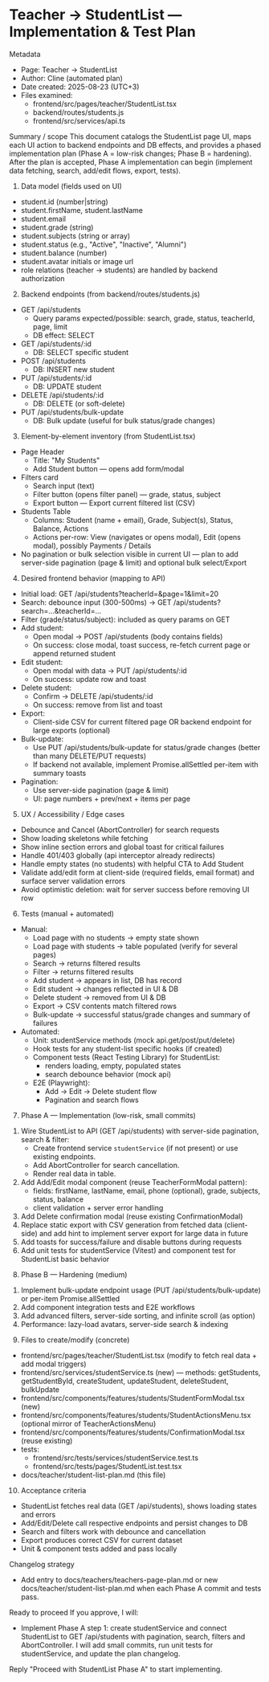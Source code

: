 # Teacher → StudentList — Implementation & Test Plan

Metadata
- Page: Teacher → StudentList
- Author: Cline (automated plan)
- Date created: 2025-08-23 (UTC+3)
- Files examined:
  - frontend/src/pages/teacher/StudentList.tsx
  - backend/routes/students.js
  - frontend/src/services/api.ts

Summary / scope
This document catalogs the StudentList page UI, maps each UI action to backend endpoints and DB effects, and provides a phased implementation plan (Phase A = low-risk changes; Phase B = hardening). After the plan is accepted, Phase A implementation can begin (implement data fetching, search, add/edit flows, export, tests).

1) Data model (fields used on UI)
- student.id (number|string)
- student.firstName, student.lastName
- student.email
- student.grade (string)
- student.subjects (string or array)
- student.status (e.g., "Active", "Inactive", "Alumni")
- student.balance (number)
- student.avatar initials or image url
- role relations (teacher -> students) are handled by backend authorization

2) Backend endpoints (from backend/routes/students.js)
- GET /api/students
  - Query params expected/possible: search, grade, status, teacherId, page, limit
  - DB effect: SELECT
- GET /api/students/:id
  - DB: SELECT specific student
- POST /api/students
  - DB: INSERT new student
- PUT /api/students/:id
  - DB: UPDATE student
- DELETE /api/students/:id
  - DB: DELETE (or soft-delete)
- PUT /api/students/bulk-update
  - DB: Bulk update (useful for bulk status/grade changes)

3) Element-by-element inventory (from StudentList.tsx)
- Page Header
  - Title: "My Students"
  - Add Student button — opens add form/modal
- Filters card
  - Search input (text)
  - Filter button (opens filter panel) — grade, status, subject
  - Export button — Export current filtered list (CSV)
- Students Table
  - Columns: Student (name + email), Grade, Subject(s), Status, Balance, Actions
  - Actions per-row: View (navigates or opens modal), Edit (opens modal), possibly Payments / Details
- No pagination or bulk selection visible in current UI — plan to add server-side pagination (page & limit) and optional bulk select/Export

4) Desired frontend behavior (mapping to API)
- Initial load: GET /api/students?teacherId=<currentTeacher>&page=1&limit=20
- Search: debounce input (300-500ms) -> GET /api/students?search=...&teacherId=...
- Filter (grade/status/subject): included as query params on GET
- Add student:
  - Open modal -> POST /api/students (body contains fields)
  - On success: close modal, toast success, re-fetch current page or append returned student
- Edit student:
  - Open modal with data -> PUT /api/students/:id
  - On success: update row and toast
- Delete student:
  - Confirm -> DELETE /api/students/:id
  - On success: remove from list and toast
- Export:
  - Client-side CSV for current filtered page OR backend endpoint for large exports (optional)
- Bulk-update:
  - Use PUT /api/students/bulk-update for status/grade changes (better than many DELETE/PUT requests)
  - If backend not available, implement Promise.allSettled per-item with summary toasts
- Pagination:
  - Use server-side pagination (page & limit)
  - UI: page numbers + prev/next + items per page

5) UX / Accessibility / Edge cases
- Debounce and Cancel (AbortController) for search requests
- Show loading skeletons while fetching
- Show inline section errors and global toast for critical failures
- Handle 401/403 globally (api interceptor already redirects)
- Handle empty states (no students) with helpful CTA to Add Student
- Validate add/edit form at client-side (required fields, email format) and surface server validation errors
- Avoid optimistic deletion: wait for server success before removing UI row

6) Tests (manual + automated)
- Manual:
  - Load page with no students -> empty state shown
  - Load page with students -> table populated (verify for several pages)
  - Search -> returns filtered results
  - Filter -> returns filtered results
  - Add student -> appears in list, DB has record
  - Edit student -> changes reflected in UI & DB
  - Delete student -> removed from UI & DB
  - Export -> CSV contents match filtered rows
  - Bulk-update -> successful status/grade changes and summary of failures
- Automated:
  - Unit: studentService methods (mock api.get/post/put/delete)
  - Hook tests for any student-list specific hooks (if created)
  - Component tests (React Testing Library) for StudentList:
    - renders loading, empty, populated states
    - search debounce behavior (mock api)
  - E2E (Playwright):
    - Add -> Edit -> Delete student flow
    - Pagination and search flows

7) Phase A — Implementation (low-risk, small commits)
1. Wire StudentList to API (GET /api/students) with server-side pagination, search & filter:
   - Create frontend service `studentService` (if not present) or use existing endpoints.
   - Add AbortController for search cancellation.
   - Render real data in table.
2. Add Add/Edit modal component (reuse TeacherFormModal pattern):
   - fields: firstName, lastName, email, phone (optional), grade, subjects, status, balance
   - client validation + server error handling
3. Add Delete confirmation modal (reuse existing ConfirmationModal)
4. Replace static export with CSV generation from fetched data (client-side) and add hint to implement server export for large data in future
5. Add toasts for success/failure and disable buttons during requests
6. Add unit tests for studentService (Vitest) and component test for StudentList basic behavior

8) Phase B — Hardening (medium)
1. Implement bulk-update endpoint usage (PUT /api/students/bulk-update) or per-item Promise.allSettled
2. Add component integration tests and E2E workflows
3. Add advanced filters, server-side sorting, and infinite scroll (as option)
4. Performance: lazy-load avatars, server-side search & indexing

9) Files to create/modify (concrete)
- frontend/src/pages/teacher/StudentList.tsx (modify to fetch real data + add modal triggers)
- frontend/src/services/studentService.ts (new) — methods: getStudents, getStudentById, createStudent, updateStudent, deleteStudent, bulkUpdate
- frontend/src/components/features/students/StudentFormModal.tsx (new)
- frontend/src/components/features/students/StudentActionsMenu.tsx (optional mirror of TeacherActionsMenu)
- frontend/src/components/features/students/ConfirmationModal.tsx (reuse existing)
- tests:
  - frontend/src/tests/services/studentService.test.ts
  - frontend/src/tests/pages/StudentList.test.tsx
- docs/teacher/student-list-plan.md (this file)

10) Acceptance criteria
- StudentList fetches real data (GET /api/students), shows loading states and errors
- Add/Edit/Delete call respective endpoints and persist changes to DB
- Search and filters work with debounce and cancellation
- Export produces correct CSV for current dataset
- Unit & component tests added and pass locally

Changelog strategy
- Add entry to docs/teachers/teachers-page-plan.md or new docs/teacher/student-list-plan.md when each Phase A commit and tests pass.

Ready to proceed
If you approve, I will:
- Implement Phase A step 1: create studentService and connect StudentList to GET /api/students with pagination, search, filters and AbortController. I will add small commits, run unit tests for studentService, and update the plan changelog.

Reply "Proceed with StudentList Phase A" to start implementing.
